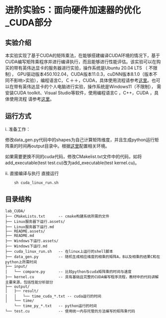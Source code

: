 # 进阶实验5：面向硬件加速器的优化_CUDA部分

## 实验介绍

本实验实现了基于CUDA的矩阵乘法，在能够搭建编译CUDA环境的情况下，基于CUDA编写矩阵乘程序并进行编译执行，而且能够进行性能评估。该实验可以在购买的带有英伟达显卡的服务器进行实验，操作系统是Ubuntu 20.04 LTS （
不限制）， GPU驱动版本450.102.04，CUDA版本11.0.3，cuDNN版本8.1.0（版本不同不影响>实验），编程语言C，Ｃ＋＋，CUDA，具体使用流程请参考[这里](./Linux服务器下运行.md)。也可以在带有英伟达显卡的个人电脑进行实验，操作系统是Windows11（不限制），
需安装CUDA toolkit、Visual Studio等软件，使用编程语言C ，C++，CUDA ，具体使用流程
请参考[这里](./Windows下运行.md)。

## 运行方式

i. 准备工作：

修改data_gen.py代码中的shapes为自己计算矩阵维度，并且生成python运行矩阵乘的时间再output目录中。根据[这里](./Linux服务器下运行.md)配置相关环境。

如果需要更换不同的cuda代码，修改CMakelist.txt文件中的代码，如将add_executable(test test.cu)改为add_executable(test kernel.cu)。

ii. 直接编译与执行
直接运行

```
	sh cuda_linux_run.sh
```

## 目录结构

```
lab_CUDA/
├── CMakeLists.txt		-- cmake构建系统所需的文件
├── Linux服务器下运行.assets/
├── Linux服务器下运行.md
├── README.assets/
├── README.md
├── Windows下运行.assets/
├── Windows下运行.md
├── cuda_linux_run.sh	-- 在linux上运行的shell脚本
├── data_gen.py			-- 随机生成相应维度的相乘的矩阵A，B以及相乘的结果C和在python上所需时间
├── input/
│   └── compare.py		-- 比较python与cuda矩阵乘的时间与速度
├── kernel.cu			-- 具有基础且完整的CUDA编写程序流程，教材中的代码讲解主要来源，包括性能分析部分
├── output/
│   ├── result/
│   │	└── time_cuda_*.txt	-- cuda运行的时间
│   └── time/
	└── time_py_*.txt	-- python运行的时间 
└── test.cu				-- 使用统一内存托管的方法编写的矩阵乘代码
```
